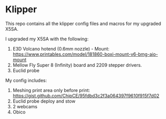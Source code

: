 # Klipper

This repo contains all the klipper config files and macros for my upgraded X5SA.

I upgraded my X5SA with the following:

1) E3D Volcano hotend (0.6mm nozzle) - Mount: https://www.printables.com/model/181860-boxi-mount-v6-bmg-aio-mount
2) Mellow Fly Super 8 (Infinity) board and 2209 stepper drivers.
3) Euclid probe

My config includes:

1) Meshing print area only before print: https://gist.github.com/ChipCE/95fdbd3c2f3a064397f9610f915f7d02
2) Euclid probe deploy and stow
3) 2 webcams
4) Obico
